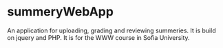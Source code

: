 # summeryWebApp
An application for uploading, grading and reviewing summeries. It is build on jquery and PHP. It is for the WWW course in Sofia University.
